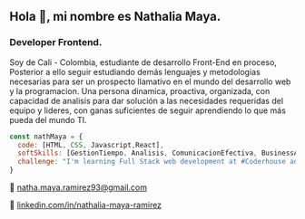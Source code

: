 
## Hola 👋,  mi nombre es Nathalia Maya. 
###  Developer Frontend.

Soy de Cali - Colombia, estudiante de desarrollo Front-End en proceso,
Posterior a ello seguir estudiando demás lenguajes y metodologias necesarias para ser un prospecto llamativo en el mundo del desarrollo web y la programacion. 
Una persona dinamica, proactiva, organizada, con capacidad de analisis para dar solución a las necesidades requeridas del equipo y lideres, con ganas suficientes de seguir aprendiendo lo que más pueda del mundo TI. 

```js
const nathMaya = {
  code: [HTML, CSS, Javascript,React],
  softSkills: [GestionTiempo, Analisis, ComunicacionEfectiva, BusinessAgility]
  challenge: "I'm learning Full Stack web development at #Coderhouse and Frontend Specialization with #Alura, focused on JavaScript and React"
}
```
💌 natha.maya.ramirez93@gmail.com

💌 [linkedin.com/in/nathalia-maya-ramirez](https://www.linkedin.com/in/nathalia-maya-ramirez-814245119/)

